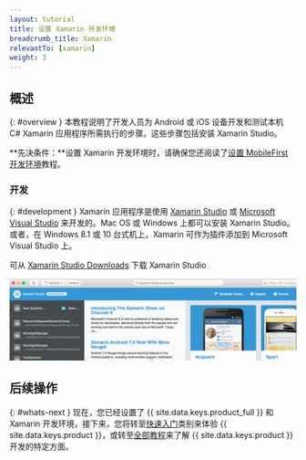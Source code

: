 ```yaml
---
layout: tutorial
title: 设置 Xamarin 开发环境
breadcrumb_title: Xamarin
relevantTo: [xamarin]
weight: 3
---
```

<!-- NLS_CHARSET=UTF-8 -->
## 概述
{: #overview }
本教程说明了开发人员为 Android 或 iOS 设备开发和测试本机 C# Xamarin 应用程序所需执行的步骤。这些步骤包括安装 Xamarin Studio。

**先决条件：**设置 Xamarin 开发环境时，请确保您还阅读了[设置 MobileFirst 开发环境](../../development/)教程。

### 开发
{: #development }
Xamarin 应用程序是使用 [Xamarin Studio](https://www.xamarin.com/studio) 或 [Microsoft Visual Studio](https://www.visualstudio.com/) 来开发的。Mac OS 或 Windows 上都可以安装 Xamarin Studio。或者，在 Windows 8.1 或 10 台式机上，Xamarin 可作为插件添加到 Microsoft Visual Studio 上。   

可从 [Xamarin Studio Downloads](https://www.xamarin.com/download) 下载 Xamarin Studio

![Xamarin Studio](xamarin-studio.png)

## 后续操作
{: #whats-next }
现在，您已经设置了 {{ site.data.keys.product_full }} 和 Xamarin 开发环境，接下来，您将转至[快速入门](../../../quick-start/xamarin/)类别来体验 {{ site.data.keys.product }}，或转至[全部教程](../../../all-tutorials)来了解 {{ site.data.keys.product }} 开发的特定方面。
